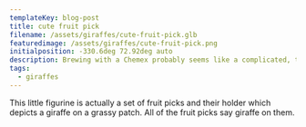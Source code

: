 ```yaml
---
templateKey: blog-post
title: cute fruit pick
filename: /assets/giraffes/cute-fruit-pick.glb
featuredimage: /assets/giraffes/cute-fruit-pick.png
initialposition: -330.6deg 72.92deg auto
description: Brewing with a Chemex probably seems like a complicated, time-consuming ordeal, but once you get used to the process, it becomes a soothing ritual that's worth the effort every time.
tags:
  - giraffes
---
```

This little figurine is actually a set of fruit picks and their holder which depicts a giraffe on a grassy patch. All of the fruit picks say giraffe on them.